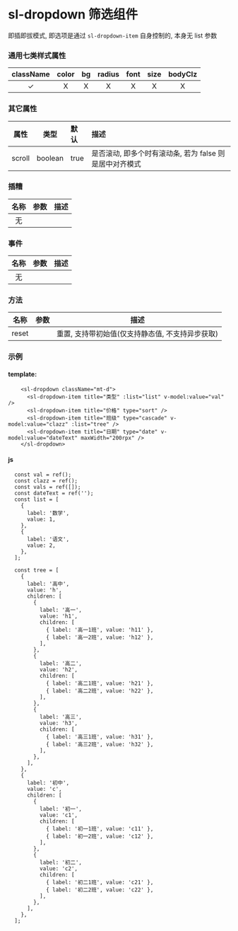# sl-dropdown 筛选组件

即插即拔模式, 即选项是通过 `sl-dropdown-item` 自身控制的, 本身无 list 参数

### 通用七类样式属性

| className | color |  bg   | radius | font  | size  | bodyClz |
| :-------: | :---: | :---: | :----: | :---: | :---: | :-----: |
| &#10003;  | &Chi; | &Chi; | &Chi;  | &Chi; | &Chi; |  &Chi;  |

### 其它属性

|  属性  |  类型   | 默认 | 描述                                                    |
| :----: | :-----: | :--- | :------------------------------------------------------ |
| scroll | boolean | true | 是否滚动, 即多个时有滚动条, 若为 false 则是居中对齐模式 |

### 插糟

| 名称 | 参数 | 描述 |
| :--: | :--: | ---- |
|  无  |      |      |

### 事件

| 名称 | 参数 | 描述 |
| :--: | :--: | ---- |
|  无  |      |      |

### 方法

| 名称  | 参数 | 描述                                             |
| :---: | :--: | ------------------------------------------------ |
| reset |      | 重置, 支持带初始值(仅支持静态值, 不支持异步获取) |

### 示例

#### template:

```
    <sl-dropdown className="mt-d">
      <sl-dropdown-item title="类型" :list="list" v-model:value="val" />
      <sl-dropdown-item title="价格" type="sort" />
      <sl-dropdown-item title="班级" type="cascade" v-model:value="clazz" :list="tree" />
      <sl-dropdown-item title="日期" type="date" v-model:value="dateText" maxWidth="200rpx" />
    </sl-dropdown>
```

#### js

```
  const val = ref();
  const clazz = ref();
  const vals = ref([]);
  const dateText = ref('');
  const list = [
    {
      label: '数学',
      value: 1,
    },
    {
      label: '语文',
      value: 2,
    },
  ];

  const tree = [
    {
      label: '高中',
      value: 'h',
      children: [
        {
          label: '高一',
          value: 'h1',
          children: [
            { label: '高一1班', value: 'h11' },
            { label: '高一2班', value: 'h12' },
          ],
        },
        {
          label: '高二',
          value: 'h2',
          children: [
            { label: '高二1班', value: 'h21' },
            { label: '高二2班', value: 'h22' },
          ],
        },
        {
          label: '高三',
          value: 'h3',
          children: [
            { label: '高三1班', value: 'h31' },
            { label: '高三2班', value: 'h32' },
          ],
        },
      ],
    },
    {
      label: '初中',
      value: 'c',
      children: [
        {
          label: '初一',
          value: 'c1',
          children: [
            { label: '初一1班', value: 'c11' },
            { label: '初一2班', value: 'c12' },
          ],
        },
        {
          label: '初二',
          value: 'c2',
          children: [
            { label: '初二1班', value: 'c21' },
            { label: '初二2班', value: 'c22' },
          ],
        },
      ],
    },
  ];

```
